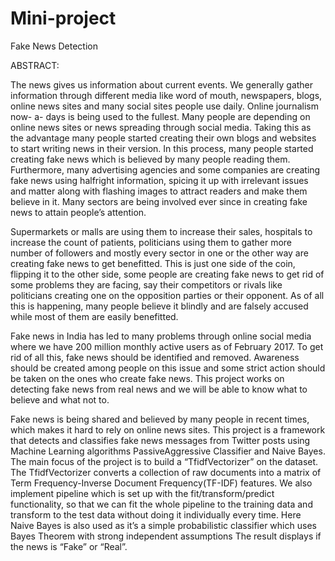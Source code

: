 # Mini-project
Fake News Detection

ABSTRACT:

The news gives us information about current events. We generally gather information through
different media like word of mouth, newspapers, blogs, online news sites and many social sites
people use daily.
Online journalism now- a- days is being used to the fullest. Many people are depending on online
news sites or news spreading through social media. Taking this as the advantage many people
started creating their own blogs and websites to start writing news in their version. In this process,
many people started creating fake news which is believed by many people reading them.
Furthermore, many advertising agencies and some companies are creating fake news using halfright information, spicing it up with irrelevant issues and matter along with flashing images to
attract readers and make them believe in it. Many sectors are being involved ever since in creating
fake news to attain people’s attention.

Supermarkets or malls are using them to increase their sales, hospitals to increase the count of
patients, politicians using them to gather more number of followers and mostly every sector in one
or the other way are creating fake news to get benefitted. This is just one side of the coin, flipping
it to the other side, some people are creating fake news to get rid of some problems they are facing,
say their competitors or rivals like politicians creating one on the opposition parties or their
opponent. As of all this is happening, many people believe it blindly and are falsely accused while
most of them are easily benefitted.

Fake news in India has led to many problems through online social media where we have 200
million monthly active users as of February 2017. To get rid of all this, fake news should be
identified and removed. Awareness should be created among people on this issue and some strict
action should be taken on the ones who create fake news.
This project works on detecting fake news from real news and we will be able to know what to
believe and what not to.

Fake news is being shared and believed by many people in recent times, which makes it hard to rely on online news sites. 
This project is a framework that detects and classifies fake news messages from Twitter posts using Machine Learning algorithms  PassiveAggressive Classifier and Naive Bayes. 
The main focus of the project is to build a “TfidfVectorizer” on the dataset. The TfidfVectorizer converts a collection of raw documents into a matrix of Term Frequency-Inverse Document Frequency(TF-IDF) features. 
We also implement pipeline which is set up with the fit/transform/predict functionality, so that we can fit the whole pipeline to the training data and transform to the test data without doing it individually every time. 
Here Naive Bayes is also used as it’s a simple probabilistic classifier which uses Bayes Theorem with strong independent assumptions
The result displays if the news is “Fake” or “Real”.

